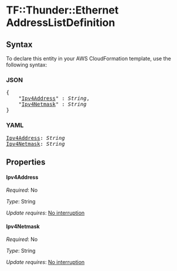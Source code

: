 # TF::Thunder::Ethernet AddressListDefinition

## Syntax

To declare this entity in your AWS CloudFormation template, use the following syntax:

### JSON

<pre>
{
    "<a href="#ipv4address" title="Ipv4Address">Ipv4Address</a>" : <i>String</i>,
    "<a href="#ipv4netmask" title="Ipv4Netmask">Ipv4Netmask</a>" : <i>String</i>
}
</pre>

### YAML

<pre>
<a href="#ipv4address" title="Ipv4Address">Ipv4Address</a>: <i>String</i>
<a href="#ipv4netmask" title="Ipv4Netmask">Ipv4Netmask</a>: <i>String</i>
</pre>

## Properties

#### Ipv4Address

_Required_: No

_Type_: String

_Update requires_: [No interruption](https://docs.aws.amazon.com/AWSCloudFormation/latest/UserGuide/using-cfn-updating-stacks-update-behaviors.html#update-no-interrupt)

#### Ipv4Netmask

_Required_: No

_Type_: String

_Update requires_: [No interruption](https://docs.aws.amazon.com/AWSCloudFormation/latest/UserGuide/using-cfn-updating-stacks-update-behaviors.html#update-no-interrupt)

